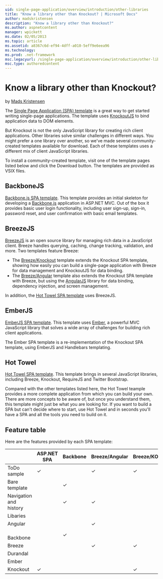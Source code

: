 ```yaml
---
uid: single-page-application/overview/introduction/other-libraries
title: "Know a library other than Knockout? | Microsoft Docs"
author: madskristensen
description: "Know a library other than Knockout?"
ms.author: aspnetcontent
manager: wpickett
ms.date: 02/05/2013
ms.topic: article
ms.assetid: a8367c6d-ef94-4dff-a010-5eff9e6eea96
ms.technology: 
ms.prod: .net-framework
msc.legacyurl: /single-page-application/overview/introduction/other-libraries
msc.type: authoredcontent
---
```

Know a library other than Knockout?
====================
by [Mads Kristensen](https://github.com/madskristensen)

The [Single Page Application (SPA) template](knockoutjs-template.md) is a great way to get started writing single-page applications. The template uses [KnockoutJS](http://knockoutjs.com/) to bind application data to DOM elements.

But Knockout is not the only JavaScript library for creating rich client applications. Other libraries solve similar challenges in different ways. You might prefer a one library over another, so we've made several community-created templates available for download. Each of these templates uses a different mix of client JavaScript libraries.

To install a community-created template, visit one of the template pages listed below and click the Download button. The templates are provided as VSIX files.

## BackboneJS

[Backbone.js SPA template](../templates/backbonejs-template.md). This template provides an initial skeleton for developing a [Backbone.js](http://backbonejs.org/) application in ASP.NET MVC. Out of the box it provides basic user login functionality, including user sign-up, sign-in, password reset, and user confirmation with basic email templates.

## BreezeJS

[BreezeJS](http://www.breezejs.com/?utm_source=ms-spa) is an open source library for managing rich data in a JavaScript client. Breeze handles querying, caching, change tracking, validation, and more. Two templates feature Breeze:

- The [Breeze/Knockout](../templates/breezeknockout-template.md) template extends the Knockout SPA template, showing how easily you can build a single-page application with Breeze for data management and KnockoutJS for data binding.
- The [Breeze/Angular](../templates/breezeangular-template.md) template also extends the Knockout SPA template with Breeze, but using the [AngularJS](http://angularjs.org) library for data binding, dependency injection, and screen management.

In addition, the [Hot Towel SPA template](../templates/hottowel-template.md) uses BreezeJS.

## EmberJS

[EmberJS SPA template](../templates/emberjs-template.md). This template uses [Ember](http://emberjs.com/), a powerful MVC JavaScript library that solves a wide array of challenges for building rich client applications.

The Ember SPA template is a re-implementation of the Knockout SPA template, using EmberJS and Handlebars templating.

## Hot Towel

[Hot Towel SPA template](../templates/hottowel-template.md). This template brings in several JavaScript libraries, including Breeze, Knockout, RequireJS and Twitter Bootstrap.

Compared with the other templates listed here, the Hot Towel teample provides a more complete application from which you can build your own. There are more concepts to be aware of, but once you understand them, this template might just be what you are looking for. If you want to build a SPA but can't decide where to start, use Hot Towel and in seconds you'll have a SPA and all the tools you need to build on it.

## Feature table

Here are the features provided by each SPA template:


|                        | ASP.NET SPA | Backbone | Breeze/Angular | Breeze/KO |  Ember   | Hot Towel |
|------------------------|-------------|----------|----------------|-----------|----------|-----------|
|      ToDo sample       |  &#10003;   |          |    &#10003;    | &#10003;  | &#10003; |           |
|     Bare template      |             | &#10003; |                |           |          | &#10003;  |
| Navigation and history |             | &#10003; |    &#10003;    |           | &#10003; | &#10003;  |
|        Libaries        |             |          |                |           |          |           |
|        Angular         |             |          |    &#10003;    |           |          |           |
|    &#8195;Backbone     |             | &#10003; |                |           |          |           |
|         Breeze         |             |          |    &#10003;    | &#10003;  |          | &#10003;  |
|        Durandal        |             |          |                |           |          | &#10003;  |
|         Ember          |             |          |                |           | &#10003; |           |
|        Knockout        |  &#10003;   |          |                | &#10003;  |          | &#10003;  |


